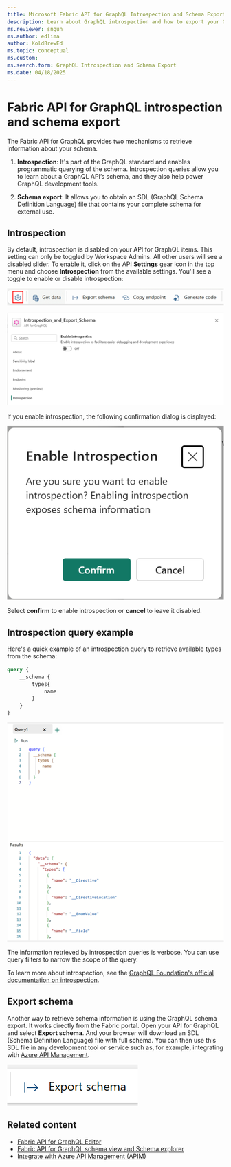 ```yaml
---
title: Microsoft Fabric API for GraphQL Introspection and Schema Export
description: Learn about GraphQL introspection and how to export your GraphQL schema for use with other GraphQL tools.
ms.reviewer: sngun
ms.author: edlima
author: KoldBrewEd
ms.topic: conceptual
ms.custom:
ms.search.form: GraphQL Introspection and Schema Export
ms.date: 04/18/2025
---
```


# Fabric API for GraphQL introspection and schema export

The Fabric API for GraphQL provides two mechanisms to retrieve information about your schema.

1. **Introspection**: It's part of the GraphQL standard and enables programmatic querying of the schema. Introspection queries allow you to learn about a GraphQL API’s schema, and they also help power GraphQL development tools.

3. **Schema export**: It allows you to obtain an SDL (GraphQL Schema Definition Language) file that contains your complete schema for external use.

## Introspection

By default, introspection is disabled on your API for GraphQL items. This setting can only be toggled by Workspace Admins. All other users will see a disabled slider. To enable it, click on the API **Settings** gear icon in the top menu and choose **Introspection** from the available settings. You'll see a toggle to enable or disable introspection:

![Screenshot that shows the portal bar showing the settings gear button.](media/api-graphql-introspection-schema-export/portal-bar-settings.png)

![Screenshot that shows the introspection setting slider.](media/api-graphql-introspection-schema-export/introspection-settings.png)

If you enable introspection, the following confirmation dialog is displayed:

![Screenshot that shows the enable introspection confirmation dialog.](media/api-graphql-introspection-schema-export/enable-introspection-confirmation.png)

Select **confirm** to enable introspection or **cancel** to leave it disabled.

## Introspection query example

Here's a quick example of an introspection query to retrieve available types from the schema:

```GraphQL
query {
    __schema {
        types{
            name
        }
    }
}
```

![Screenshot that shows the introspection query example.](media/api-graphql-introspection-schema-export/introspection-query-example.png)

The information retrieved by introspection queries is verbose. You can use query filters to narrow the scope of the query.

To learn more about introspection, see the [GraphQL Foundation's official documentation on introspection](https://graphql.org/learn/introspection/).

## Export schema

Another way to retrieve schema information is using the GraphQL schema export. It works directly from the Fabric portal. Open your API for GraphQL and select **Export schema**. And your browser will download an SDL (Schema Definition Language) file with full schema. You can then use this SDL file in any development tool or service such as, for example, integrating with [Azure API Management](api-graphql-azure-api-management.md). 

![Screenshot that shows the export schema button.](media/api-graphql-introspection-schema-export/export-schema.png)

## Related content

- [Fabric API for GraphQL Editor](api-graphql-editor.md)
- [Fabric API for GraphQL schema view and Schema explorer](graphql-schema-view.md)
- [Integrate with Azure API Management (APIM)](api-graphql-azure-api-management.md)
